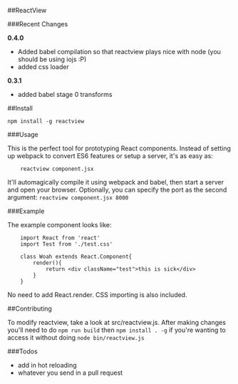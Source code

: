 ##ReactView

###Recent Changes

**0.4.0**

- Added babel compilation so that reactview plays nice with node (you should be using iojs :P)
- added css loader

**0.3.1**
- added babel stage 0 transforms

##Install

	npm install -g reactview

###Usage

This is the perfect tool for prototyping React components. 
Instead of setting up webpack to convert ES6 features or setup a server, it's as easy as:

		reactview component.jsx

It'll automagically compile it using webpack and babel, then start a server and open your browser.
Optionally, you can specify the port as the second argument: `reactview component.jsx 8000`

###Example

The example component looks like:

		import React from 'react'
		import Test from './test.css'

		class Woah extends React.Component{
			render(){
				return <div className="test">this is sick</div>
			}
		}

No need to add React.render. CSS importing is also included.

##Contributing

To modify reactview, take a look at src/reactview.js. After making changes you'll need to do 
`npm run build` then `npm install . -g` if you're wanting to access it without doing `node bin/reactview.js`

###Todos

- add in hot reloading
- whatever you send in a pull request